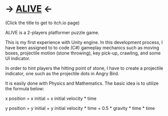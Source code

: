 # -> [ALIVE](https://kdu.itch.io/adt11presents-alive) <- 

(Click the title to get to itch.io page)

ALIVE is a 2-players platformer puzzle game.

This is my first experience with Unity engine. In this development process, I have been assigned to to code (C#) gameplay mechanics such as moving boxes, projectile motion (stone throwing), key pick-up, crawling, and some UI indicator.  

In order to hint players the hitting point of stone, I have to create a projectile indicator, one such as the projectile dots in Angry Bird. 

It is easily done with Physics and Mathematics. The basic idea is to utilize the formula below:

x position = x initial + x initial velocity * time

y position = y initial + y initial velocity * time + 0.5 * gravity * time * time
